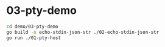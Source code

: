 # 03-pty-demo

```bash
cd demo/03-pty-demo
go build -o echo-stdin-json-str ./02-echo-stdin-json-str
go run ./01-pty-host
```
